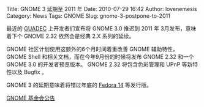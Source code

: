 Title: GNOME 3 延期至 2011 年
Date: 2010-07-29 16:42
Author: lovenemesis
Category: News
Tags: GNOME
Slug: gnome-3-postpone-to-2011

最近的 [GUADEC](http://www.guadec.org/index.php/guadec/index)
上开发者们宣布将 GNOME 3.0 推迟到 2011 年 3月发布，意味着下个 GNOME 2.32
依然会是经典 2.X 系列的延续。

GNOME 社区计划使用这额外的6个月时间着重改善 GNOME 辅助特性， GNOME Shell
和相关文档，而在今年9月份的时候将发布 GNOME 2.32 和一个 GNOME 3.0
的开发者预览版本。 GNOME 2.32 将包含色彩管理和 UPnP 等新特性以及 Bugfix
。

GNOME 3 的延期意味着将错过年底的 [Fedora
14](http://fedoraproject.org/wiki/Releases/14/FeatureList) 等发行版。

[GNOME
基金会公告](http://www.gnome.org/press/releases/2010-07-gnome-3.0-rescheduled.html)
